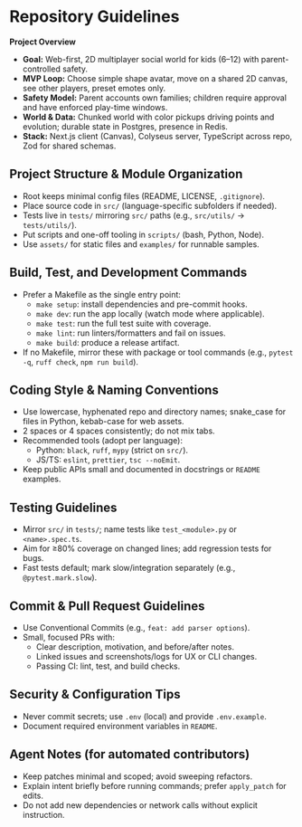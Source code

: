 # Repository Guidelines

**Project Overview**
- **Goal:** Web-first, 2D multiplayer social world for kids (6–12) with parent-controlled safety.
- **MVP Loop:** Choose simple shape avatar, move on a shared 2D canvas, see other players, preset emotes only.
- **Safety Model:** Parent accounts own families; children require approval and have enforced play-time windows.
- **World & Data:** Chunked world with color pickups driving points and evolution; durable state in Postgres, presence in Redis.
- **Stack:** Next.js client (Canvas), Colyseus server, TypeScript across repo, Zod for shared schemas.

## Project Structure & Module Organization
- Root keeps minimal config files (README, LICENSE, `.gitignore`).
- Place source code in `src/` (language-specific subfolders if needed).
- Tests live in `tests/` mirroring `src/` paths (e.g., `src/utils/` → `tests/utils/`).
- Put scripts and one-off tooling in `scripts/` (bash, Python, Node).
- Use `assets/` for static files and `examples/` for runnable samples.

## Build, Test, and Development Commands
- Prefer a Makefile as the single entry point:
  - `make setup`: install dependencies and pre-commit hooks.
  - `make dev`: run the app locally (watch mode where applicable).
  - `make test`: run the full test suite with coverage.
  - `make lint`: run linters/formatters and fail on issues.
  - `make build`: produce a release artifact.
- If no Makefile, mirror these with package or tool commands (e.g., `pytest -q`, `ruff check`, `npm run build`).

## Coding Style & Naming Conventions
- Use lowercase, hyphenated repo and directory names; snake_case for files in Python, kebab-case for web assets.
- 2 spaces or 4 spaces consistently; do not mix tabs.
- Recommended tools (adopt per language):
  - Python: `black`, `ruff`, `mypy` (strict on `src/`).
  - JS/TS: `eslint`, `prettier`, `tsc --noEmit`.
- Keep public APIs small and documented in docstrings or `README` examples.

## Testing Guidelines
- Mirror `src/` in `tests/`; name tests like `test_<module>.py` or `<name>.spec.ts`.
- Aim for ≥80% coverage on changed lines; add regression tests for bugs.
- Fast tests default; mark slow/integration separately (e.g., `@pytest.mark.slow`).

## Commit & Pull Request Guidelines
- Use Conventional Commits (e.g., `feat: add parser options`).
- Small, focused PRs with:
  - Clear description, motivation, and before/after notes.
  - Linked issues and screenshots/logs for UX or CLI changes.
  - Passing CI: lint, test, and build checks.

## Security & Configuration Tips
- Never commit secrets; use `.env` (local) and provide `.env.example`.
- Document required environment variables in `README`.

## Agent Notes (for automated contributors)
- Keep patches minimal and scoped; avoid sweeping refactors.
- Explain intent briefly before running commands; prefer `apply_patch` for edits.
- Do not add new dependencies or network calls without explicit instruction.
